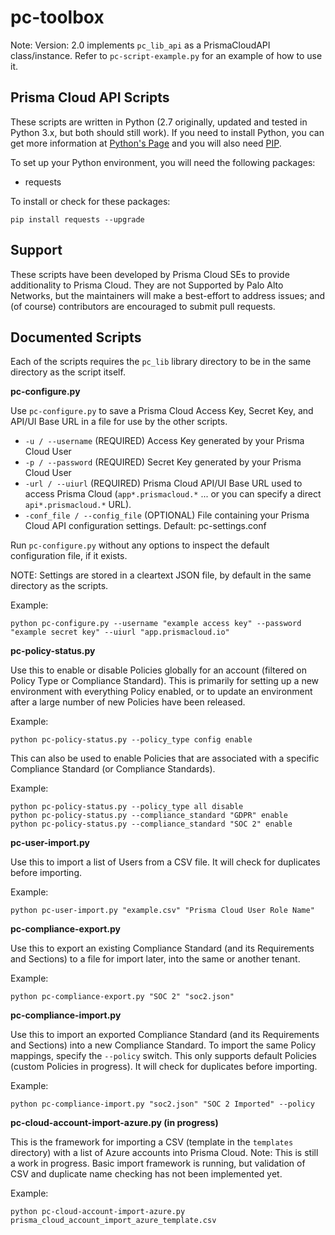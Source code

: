 # pc-toolbox

Note: Version: 2.0 implements `pc_lib_api` as a PrismaCloudAPI class/instance. 
Refer to `pc-script-example.py` for an example of how to use it.

## Prisma Cloud API Scripts

These scripts are written in Python (2.7 originally, updated and tested in Python 3.x, but both should still work).
If you need to install Python, you can get more information at [Python's Page](https://www.python.org/) and you will also need [PIP](https://pypi.python.org/pypi/pip). 

To set up your Python environment, you will need the following packages:

- requests

To install or check for these packages:

```
pip install requests --upgrade
```

## Support

These scripts have been developed by Prisma Cloud SEs to provide additionality to Prisma Cloud.
They are not Supported by Palo Alto Networks, but the maintainers will make a best-effort to address issues; and (of course) contributors are encouraged to submit pull requests.

## Documented Scripts

Each of the scripts requires the `pc_lib` library directory to be in the same directory as the script itself.

**pc-configure.py**

Use `pc-configure.py` to save a Prisma Cloud Access Key, Secret Key, and API/UI Base URL in a file for use by the other scripts.

- `-u / --username` (REQUIRED) Access Key generated by your Prisma Cloud User
- `-p / --password` (REQUIRED) Secret Key generated by your Prisma Cloud User
- `-url / --uiurl` (REQUIRED) Prisma Cloud API/UI Base URL used to access Prisma Cloud (`app*.prismacloud.*` ... or you can specify a direct `api*.prismacloud.*` URL). 
- `-conf_file / --config_file` (OPTIONAL) File containing your Prisma Cloud API configuration settings. Default: pc-settings.conf

Run `pc-configure.py` without any options to inspect the default configuration file, if it exists.

NOTE: Settings are stored in a cleartext JSON file, by default in the same directory as the scripts.

Example:

```
python pc-configure.py --username "example access key" --password "example secret key" --uiurl "app.prismacloud.io"
```

**pc-policy-status.py**

Use this to enable or disable Policies globally for an account (filtered on Policy Type or Compliance Standard).
This is primarily for setting up a new environment with everything Policy enabled, or to update an environment after a large number of new Policies have been released.

Example:

```
python pc-policy-status.py --policy_type config enable
```

This can also be used to enable Policies that are associated with a specific Compliance Standard (or Compliance Standards).

Example:

```
python pc-policy-status.py --policy_type all disable
python pc-policy-status.py --compliance_standard "GDPR" enable
python pc-policy-status.py --compliance_standard "SOC 2" enable
```

**pc-user-import.py**

Use this to import a list of Users from a CSV file.
It will check for duplicates before importing.

Example:

```
python pc-user-import.py "example.csv" "Prisma Cloud User Role Name"
```

**pc-compliance-export.py**

Use this to export an existing Compliance Standard (and its Requirements and Sections) to a file for import later, into the same or another tenant.

Example:

```
python pc-compliance-export.py "SOC 2" "soc2.json"
```

**pc-compliance-import.py**

Use this to import an exported Compliance Standard (and its Requirements and Sections) into a new Compliance Standard.
To import the same Policy mappings, specify the `--policy` switch. 
This only supports default Policies (custom Policies in progress).
It will check for duplicates before importing.

Example:

```
python pc-compliance-import.py "soc2.json" "SOC 2 Imported" --policy
```

**pc-cloud-account-import-azure.py (in progress)**

This is the framework for importing a CSV (template in the `templates` directory) with a list of Azure accounts into Prisma Cloud.
Note: This is still a work in progress. Basic import framework is running, but validation of CSV and duplicate name checking has not been implemented yet.

Example:

```
python pc-cloud-account-import-azure.py prisma_cloud_account_import_azure_template.csv
```
